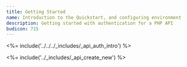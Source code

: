 ```yaml
---
title: Getting Started
name: Introduction to the Quickstart, and configuring environment
description: Getting started with authentication for a PHP API
budicon: 715
---
```


<%= include('../../../_includes/_api_auth_intro') %>

<%= include('../_includes/_api_create_new') %>
